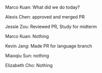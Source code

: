 Marco Kuan: What did we do today?

Alexis Chen: approved and merged PR

Jessie Zou: Reviewed PR, Study for midterm

Marco Kuan: Nothing

Kevin Jang: Made PR for language branch

Miaoqiu Sun: nothing

Elizabeth Cho: Nothing

